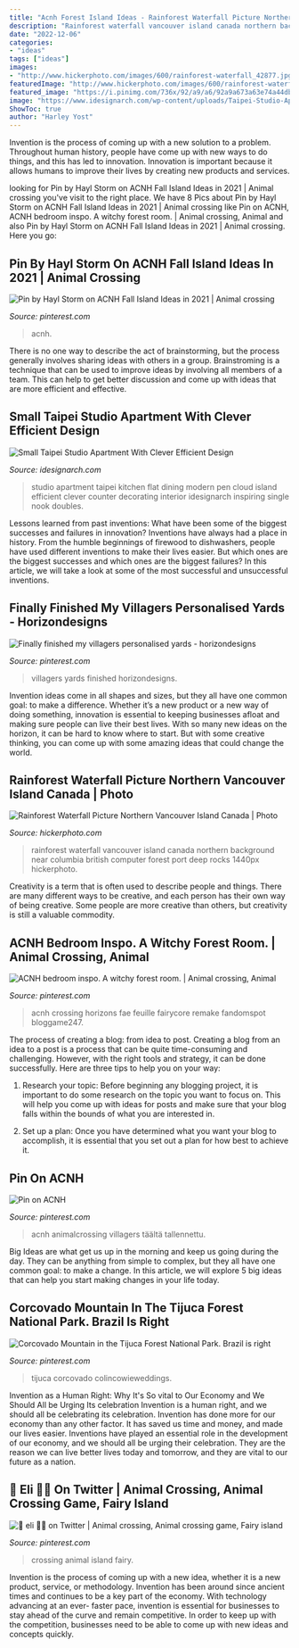 ```yaml
---
title: "Acnh Forest Island Ideas - Rainforest Waterfall Picture Northern Vancouver Island Canada"
description: "Rainforest waterfall vancouver island canada northern background near columbia british computer forest port deep rocks 1440px hickerphoto"
date: "2022-12-06"
categories:
- "ideas"
tags: ["ideas"]
images:
- "http://www.hickerphoto.com/images/600/rainforest-waterfall_42877.jpg"
featuredImage: "http://www.hickerphoto.com/images/600/rainforest-waterfall_42877.jpg"
featured_image: "https://i.pinimg.com/736x/92/a9/a6/92a9a673a63e74a44dba4c5e3337be41.jpg"
image: "https://www.idesignarch.com/wp-content/uploads/Taipei-Studio-Apartment_5.jpeg"
ShowToc: true
author: "Harley Yost"
---
```



Invention is the process of coming up with a new solution to a problem. Throughout human history, people have come up with new ways to do things, and this has led to innovation. Innovation is important because it allows humans to improve their lives by creating new products and services.

	

		
looking for Pin by Hayl Storm on ACNH Fall Island Ideas in 2021 | Animal crossing you've visit to the right place. We have 8 Pics about Pin by Hayl Storm on ACNH Fall Island Ideas in 2021 | Animal crossing like Pin on ACNH, ACNH bedroom inspo. A witchy forest room. | Animal crossing, Animal and also Pin by Hayl Storm on ACNH Fall Island Ideas in 2021 | Animal crossing. Here you go:
		
    
## Pin By Hayl Storm On ACNH Fall Island Ideas In 2021 | Animal Crossing

<img loading=lazy src="https://i.pinimg.com/736x/92/a9/a6/92a9a673a63e74a44dba4c5e3337be41.jpg" onerror="this.onerror=null;this.src='https://tse1.mm.bing.net/th?id=OIP.MBoH57FpZ29jdk6nixB-nAHaEK&amp;pid=15.1';" alt="Pin by Hayl Storm on ACNH Fall Island Ideas in 2021 | Animal crossing">

_Source: pinterest.com_

>acnh. 

	

There is no one way to describe the act of brainstorming, but the process generally involves sharing ideas with others in a group. Brainstroming is a technique that can be used to improve ideas by involving all members of a team. This can help to get better discussion and come up with ideas that are more efficient and effective.

    
## Small Taipei Studio Apartment With Clever Efficient Design

<img loading=lazy src="https://www.idesignarch.com/wp-content/uploads/Taipei-Studio-Apartment_5.jpeg" onerror="this.onerror=null;this.src='https://tse1.mm.bing.net/th?id=OIP.40GQzrLzTuvVm1R0BSwgRwHaJQ&amp;pid=15.1';" alt="Small Taipei Studio Apartment With Clever Efficient Design">

_Source: idesignarch.com_

>studio apartment taipei kitchen flat dining modern pen cloud island efficient clever counter decorating interior idesignarch inspiring single nook doubles. 

	

Lessons learned from past inventions: What have been some of the biggest successes and failures in innovation?
Inventions have always had a place in history. From the humble beginnings of firewood to dishwashers, people have used different inventions to make their lives easier. But which ones are the biggest successes and which ones are the biggest failures? In this article, we will take a look at some of the most successful and unsuccessful inventions.

    
## Finally Finished My Villagers Personalised Yards - Horizondesigns

<img loading=lazy src="https://i.pinimg.com/736x/e8/29/5f/e8295f44133f96f011d91662db682986.jpg" onerror="this.onerror=null;this.src='https://tse2.mm.bing.net/th?id=OIP.BuImRZjnRga7iB0_cETK5gHaK_&amp;pid=15.1';" alt="Finally finished my villagers personalised yards - horizondesigns">

_Source: pinterest.com_

>villagers yards finished horizondesigns. 

	

Invention ideas come in all shapes and sizes, but they all have one common goal: to make a difference. Whether it’s a new product or a new way of doing something, innovation is essential to keeping businesses afloat and making sure people can live their best lives. With so many new ideas on the horizon, it can be hard to know where to start. But with some creative thinking, you can come up with some amazing ideas that could change the world.

    
## Rainforest Waterfall Picture Northern Vancouver Island Canada | Photo

<img loading=lazy src="http://www.hickerphoto.com/images/600/rainforest-waterfall_42877.jpg" onerror="this.onerror=null;this.src='https://tse4.mm.bing.net/th?id=OIP.j71QLFyoSs4U4riTgDIiTAHaLH&amp;pid=15.1';" alt="Rainforest Waterfall Picture Northern Vancouver Island Canada | Photo">

_Source: hickerphoto.com_

>rainforest waterfall vancouver island canada northern background near columbia british computer forest port deep rocks 1440px hickerphoto. 

	

Creativity is a term that is often used to describe people and things. There are many different ways to be creative, and each person has their own way of being creative. Some people are more creative than others, but creativity is still a valuable commodity.

    
## ACNH Bedroom Inspo. A Witchy Forest Room. | Animal Crossing, Animal

<img loading=lazy src="https://i.pinimg.com/736x/b7/74/d8/b774d891c7840e278fd38baf4fe8b74c.jpg" onerror="this.onerror=null;this.src='https://tse4.mm.bing.net/th?id=OIP.YUd3lWusS590Uhdr0-V3uAHaEK&amp;pid=15.1';" alt="ACNH bedroom inspo. A witchy forest room. | Animal crossing, Animal">

_Source: pinterest.com_

>acnh crossing horizons fae feuille fairycore remake fandomspot bloggame247. 

	

The process of creating a blog: from idea to post.
Creating a blog from an idea to a post is a process that can be quite time-consuming and challenging. However, with the right tools and strategy, it can be done successfully. Here are three tips to help you on your way: 
1. Research your topic: Before beginning any blogging project, it is important to do some research on the topic you want to focus on. This will help you come up with ideas for posts and make sure that your blog falls within the bounds of what you are interested in. 

2. Set up a plan: Once you have determined what you want your blog to accomplish, it is essential that you set out a plan for how best to achieve it.

    
## Pin On ACNH

<img loading=lazy src="https://i.pinimg.com/736x/f9/26/dd/f926dd5a847ec8cbd47b499bf340cdb9.jpg" onerror="this.onerror=null;this.src='https://tse2.mm.bing.net/th?id=OIP.1eN-59rJtD8RU8b6SIuIxgHaHa&amp;pid=15.1';" alt="Pin on ACNH">

_Source: pinterest.com_

>acnh animalcrossing villagers täältä tallennettu. 

	

Big Ideas are what get us up in the morning and keep us going during the day. They can be anything from simple to complex, but they all have one common goal: to make a change. In this article, we will explore 5 big ideas that can help you start making changes in your life today.

    
## Corcovado Mountain In The Tijuca Forest National Park. Brazil Is Right

<img loading=lazy src="https://i.pinimg.com/736x/db/49/12/db49125cabd8f5e3aca9833b91d8ab20--corcovado-the-amazing.jpg" onerror="this.onerror=null;this.src='https://tse2.mm.bing.net/th?id=OIP.NbSo2DvhuDSm-Viq8sBVZgHaGN&amp;pid=15.1';" alt="Corcovado Mountain in the Tijuca Forest National Park. Brazil is right">

_Source: pinterest.com_

>tijuca corcovado colincowieweddings. 

	

Invention as a Human Right: Why It's So vital to Our Economy and We Should All be Urging Its celebration
Invention is a human right, and we should all be celebrating its celebration. Invention has done more for our economy than any other factor. It has saved us time and money, and made our lives easier.
Inventions have played an essential role in the development of our economy, and we should all be urging their celebration. They are the reason we can live better lives today and tomorrow, and they are vital to our future as a nation.

    
## 🎀 Eli 🌿🌱 On Twitter | Animal Crossing, Animal Crossing Game, Fairy Island

<img loading=lazy src="https://i.pinimg.com/736x/ae/b6/8b/aeb68b89f7f3b640510e3ddfd75cc4f8.jpg" onerror="this.onerror=null;this.src='https://tse1.mm.bing.net/th?id=OIP.e-jS014BtNvao65KeiyVeQHaEK&amp;pid=15.1';" alt="🎀 eli 🌿🌱 on Twitter | Animal crossing, Animal crossing game, Fairy island">

_Source: pinterest.com_

>crossing animal island fairy. 

	

Invention is the process of coming up with a new idea, whether it is a new product, service, or methodology. Invention has been around since ancient times and continues to be a key part of the economy. With technology advancing at an ever- faster pace, invention is essential for businesses to stay ahead of the curve and remain competitive. In order to keep up with the competition, businesses need to be able to come up with new ideas and concepts quickly.

